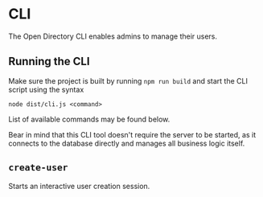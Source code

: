 # CLI

The Open Directory CLI enables admins to manage their users.

## Running the CLI

Make sure the project is built by running `npm run build` and start the CLI script using the syntax

```
node dist/cli.js <command>
```

List of available commands may be found below.

Bear in mind that this CLI tool doesn't require the server to be started, as it connects to the database directly and manages all business logic itself.

## `create-user`

Starts an interactive user creation session.
